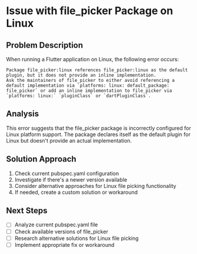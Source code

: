 # Issue with file_picker Package on Linux

## Problem Description
When running a Flutter application on Linux, the following error occurs:
```
Package file_picker:linux references file_picker:linux as the default plugin, but it does not provide an inline implementation.
Ask the maintainers of file_picker to either avoid referencing a default implementation via `platforms: linux: default_package: file_picker` or add an inline implementation to file_picker via `platforms: linux:` `pluginClass` or `dartPluginClass`.
```

## Analysis
This error suggests that the file_picker package is incorrectly configured for Linux platform support. The package declares itself as the default plugin for Linux but doesn't provide an actual implementation.

## Solution Approach
1. Check current pubspec.yaml configuration
2. Investigate if there's a newer version available
3. Consider alternative approaches for Linux file picking functionality
4. If needed, create a custom solution or workaround

## Next Steps
- [ ] Analyze current pubspec.yaml file
- [ ] Check available versions of file_picker
- [ ] Research alternative solutions for Linux file picking
- [ ] Implement appropriate fix or workaround
